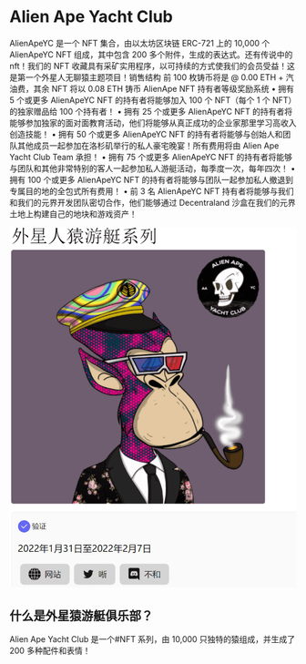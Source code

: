 # Alien Ape Yacht Club

AlienApeYC 是一个 NFT 集合，由以太坊区块链 ERC-721 上的 10,000 个 AlienApeYC NFT 组成，其中包含 200 多个附件，生成的表达式。还有传说中的nft！我们的 NFT 收藏具有采矿实用程序，以可持续的方式使我们的会员受益！这是第一个外星人无聊猿主题项目！销售结构 前 100 枚铸币将是 @ 0.00 ETH + 汽油费，其余 NFT 将以 0.08 ETH 铸币
AlienApe NFT 持有者等级奖励系统
• 拥有 5 个或更多 AlienApeYC NFT 的持有者将能够加入 100 个 NFT（每个 1 个 NFT）的独家赠品给 100 个持有者！
• 拥有 25 个或更多 AlienApeYC NFT 的持有者将能够参加独家的面对面教育活动，他们将能够从真正成功的企业家那里学习高收入创造技能！
• 拥有 50 个或更多 AlienApeYC NFT 的持有者将能够与创始人和团队其他成员一起参加在洛杉矶举行的私人豪宅晚宴！所有费用将由 Alien Ape Yacht Club Team 承担！
• 拥有 75 个或更多 AlienApeYC NFT 的持有者将能够与团队和其他非常特别的客人一起参加私人游艇活动，每季度一次，每年四次！
• 拥有 100 个或更多 AlienApeYC NFT 的持有者将能够与团队一起参加私人撤退到专属目的地的全包式所有费用！
• 前 3 名 AlienApeYC NFT 持有者将能够与我们和我们的元界开发团队密切合作，他们能够通过 Decentraland 沙盒在我们的元界土地上构建自己的地块和游戏资产！

![image-20220803195939068](image-20220803195939068.png)

## 什么是外星猿游艇俱乐部？

Alien Ape Yacht Club 是一个#NFT 系列，由 10,000 只独特的猿组成，并生成了 200 多种配件和表情！
